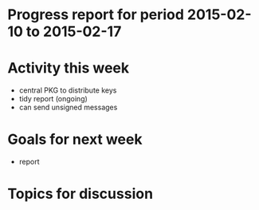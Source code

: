 Progress report for period 2015-02-10 to 2015-02-17
===

# Activity this week
- central PKG to distribute keys
- tidy report (ongoing)
- can send unsigned messages

# Goals for next week
- report

# Topics for discussion
